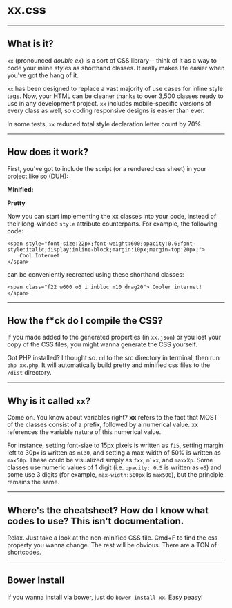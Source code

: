 # xx.css


***
## What is it?

`xx` (pronounced <i>double ex</i>) is a sort of CSS library-- think of it as a way to code your inline styles as shorthand classes. It really makes life easier when you've got the hang of it.

`xx` has been designed to replace a vast majority of use cases for inline style tags. Now, your HTML can be cleaner thanks to over 3,500 classes ready to use in any development project. `xx` includes mobile-specific versions of every class as well, so coding responsive designs is easier than ever.

In some tests, `xx` reduced total style declaration letter count by 70%.

***

## How does it work?

First, you've got to include the script (or a rendered css sheet) in your project like so (DUH):

**Minified:**
    <link rel="stylesheet" type="text/css" href="/path/to/xx/dist/xx.min.css">

**Pretty**
    <link rel="stylesheet" type="text/css" href="/path/to/xx/dist/xx.css">

Now you can start implementing the xx classes into your code, instead of their long-winded `style` attribute counterparts. For example, the following code:

    <span style="font-size:22px;font-weight:600;opacity:0.6;font-style:italic;display:inline-block;margin:10px;margin-top:20px;">
        Cool Internet
    </span>

can be conveniently recreated using these shorthand classes:

    <span class="f22 w600 o6 i inbloc m10 drag20"> Cooler internet! </span>

***


## How the f*ck do I compile the CSS?

If you made added to the generated properties (in `xx.json`) or you lost your copy of the CSS files, you might wanna generate the CSS yourself.

Got PHP installed? I thought so. `cd` to the src directory in terminal, then run `php xx.php`. It will automatically build pretty and minified css files to the `/dist` directory.

***


## Why is it called `xx`?

Come on. You know about variables right? **xx** refers to the fact that MOST of the classes consist of a prefix, followed by a numerical value. xx references the variable nature of this numerical value.

For instance, setting font-size to 15px pixels is written as `f15`, setting margin left to 30px is written as `ml30`, and setting a max-width of 50% is written as `max50p`. These could be visualized simply as `fxx`, `mlxx`, and `maxxXp`. Some classes use numeric values of 1 digit (i.e. `opacity: 0.5` is written as `o5`) and some use 3 digits (for example, `max-width:500px` is `max500`), but the principle remains the same.

***

## Where's the cheatsheet? How do I know what codes to use? This isn't documentation.

Relax. Just take a look at the non-minified CSS file. Cmd+F to find the css property you wanna change. The rest will be obvious. There are a TON of shortcodes.

***

## Bower Install

If you wanna install via bower, just do `bower install xx`. Easy peasy!
